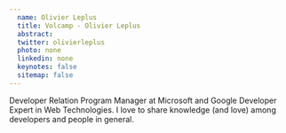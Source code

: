 ```yaml
---
  name: Olivier Leplus
  title: Volcamp - Olivier Leplus
  abstract: 
  twitter: olivierleplus
  photo: none
  linkedin: none
  keynotes: false
  sitemap: false
---
```

Developer Relation Program Manager at Microsoft and Google Developer Expert in Web Technologies. I love to share knowledge (and love) among developers and people in general.